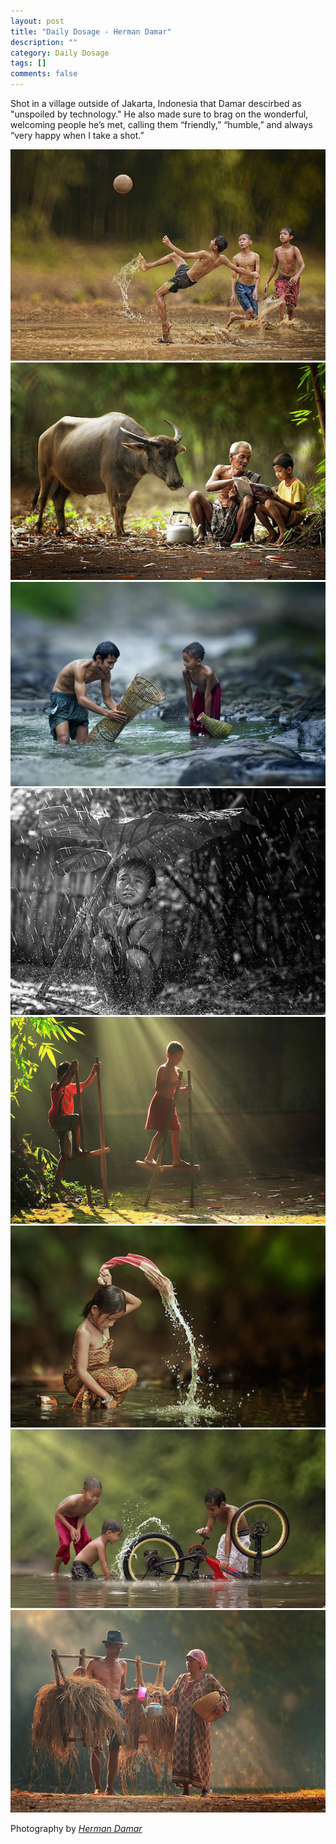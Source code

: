 ```yaml
---
layout: post
title: "Daily Dosage - Herman Damar"
description: ""
category: Daily Dosage
tags: []
comments: false
---
```


Shot in a village outside of Jakarta, Indonesia that Damar descirbed as "unspoiled by technology." He also made sure to brag on the wonderful, welcoming people he’s met, calling them “friendly,” “humble,” and always “very happy when I take a shot.”

![Carefree World of Children](/images/village.jpg "Village")
![Carefree World of Children](/images/village1.jpg "Village")
![Carefree World of Children](/images/village2.jpg "Village")
![Carefree World of Children](/images/village4.jpg "Village")
![Carefree World of Children](/images/village7.jpg "Village")
![Carefree World of Children](/images/village9.jpg "Village")
![Carefree World of Children](/images/village14.jpg "Village")
![Carefree World of Children](/images/village15.jpg "Village")



Photography by <cite>[Herman Damar](http://www.chapter3d.com/)</cite>

